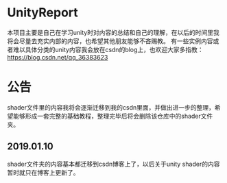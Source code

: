 # UnityReport
本项目主要是自己在学习unity时对内容的总结和自己的理解，在以后的时间里我将会尽量去充实内部的内容，也希望其他朋友能够不吝赐教。
有一些实例内容或者难以具体分类的unity内容我会放在csdn的blog上，也欢迎大家多指教：https://blog.csdn.net/qq_36383623
# 公告
shader文件里的内容我将会逐渐迁移到我的csdn里面，并做出进一步的整理，希望能够形成一套完整的基础教程，整理完毕后将会删除该仓库中的shader文件夹。
## 2019.01.10 
shader文件夹的内容基本都迁移到csdn博客上了，以后关于unity shader的内容暂时就只在博客上更新了。
